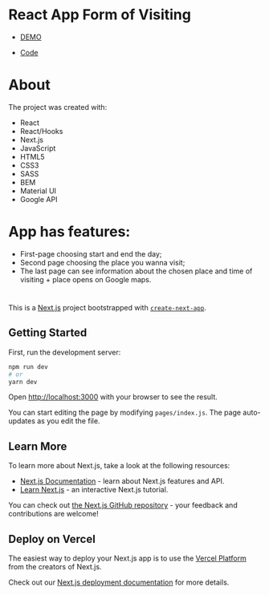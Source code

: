 # React App Form of Visiting

- [DEMO](https://nextjs-app-git-develop.leonbohdan.vercel.app/)

- [Code](https://github.com/leonbohdan/nextjs-app/tree/develop)

# About

The project was created with:

- React
- React/Hooks
- Next.js
- JavaScript
- HTML5
- CSS3
- SASS
- BEM
- Material UI
- Google API

# App has features:

- First-page choosing start and end the day; 
- Second page choosing the place you wanna visit; 
- The last page can see information about the chosen place and time of visiting + place opens on Google maps.

#

This is a [Next.js](https://nextjs.org/) project bootstrapped with [`create-next-app`](https://github.com/vercel/next.js/tree/canary/packages/create-next-app).

## Getting Started

First, run the development server:

```bash
npm run dev
# or
yarn dev
```

Open [http://localhost:3000](http://localhost:3000) with your browser to see the result.

You can start editing the page by modifying `pages/index.js`. The page auto-updates as you edit the file.

## Learn More

To learn more about Next.js, take a look at the following resources:

- [Next.js Documentation](https://nextjs.org/docs) - learn about Next.js features and API.
- [Learn Next.js](https://nextjs.org/learn) - an interactive Next.js tutorial.

You can check out [the Next.js GitHub repository](https://github.com/vercel/next.js/) - your feedback and contributions are welcome!

## Deploy on Vercel

The easiest way to deploy your Next.js app is to use the [Vercel Platform](https://vercel.com/import?utm_medium=default-template&filter=next.js&utm_source=create-next-app&utm_campaign=create-next-app-readme) from the creators of Next.js.

Check out our [Next.js deployment documentation](https://nextjs.org/docs/deployment) for more details.
